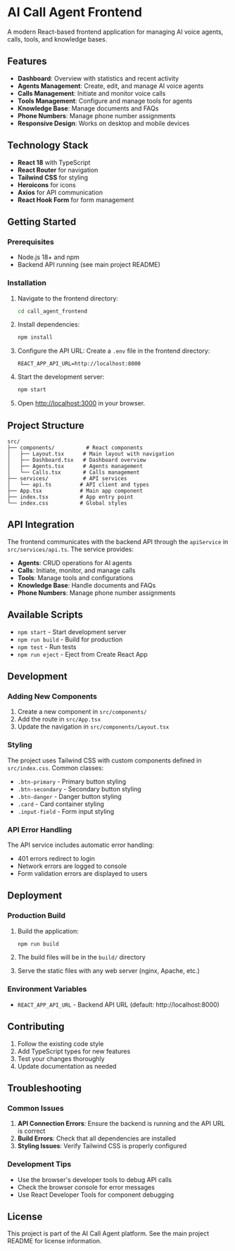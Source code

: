 # AI Call Agent Frontend

A modern React-based frontend application for managing AI voice agents, calls, tools, and knowledge bases.

## Features

- **Dashboard**: Overview with statistics and recent activity
- **Agents Management**: Create, edit, and manage AI voice agents
- **Calls Management**: Initiate and monitor voice calls
- **Tools Management**: Configure and manage tools for agents
- **Knowledge Base**: Manage documents and FAQs
- **Phone Numbers**: Manage phone number assignments
- **Responsive Design**: Works on desktop and mobile devices

## Technology Stack

- **React 18** with TypeScript
- **React Router** for navigation
- **Tailwind CSS** for styling
- **Heroicons** for icons
- **Axios** for API communication
- **React Hook Form** for form management

## Getting Started

### Prerequisites

- Node.js 18+ and npm
- Backend API running (see main project README)

### Installation

1. Navigate to the frontend directory:
   ```bash
   cd call_agent_frontend
   ```

2. Install dependencies:
   ```bash
   npm install
   ```

3. Configure the API URL:
   Create a `.env` file in the frontend directory:
   ```env
   REACT_APP_API_URL=http://localhost:8000
   ```

4. Start the development server:
   ```bash
   npm start
   ```

5. Open [http://localhost:3000](http://localhost:3000) in your browser.

## Project Structure

```
src/
├── components/          # React components
│   ├── Layout.tsx      # Main layout with navigation
│   ├── Dashboard.tsx   # Dashboard overview
│   ├── Agents.tsx      # Agents management
│   └── Calls.tsx       # Calls management
├── services/           # API services
│   └── api.ts         # API client and types
├── App.tsx            # Main app component
├── index.tsx          # App entry point
└── index.css          # Global styles
```

## API Integration

The frontend communicates with the backend API through the `apiService` in `src/services/api.ts`. The service provides:

- **Agents**: CRUD operations for AI agents
- **Calls**: Initiate, monitor, and manage calls
- **Tools**: Manage tools and configurations
- **Knowledge Base**: Handle documents and FAQs
- **Phone Numbers**: Manage phone number assignments

## Available Scripts

- `npm start` - Start development server
- `npm run build` - Build for production
- `npm test` - Run tests
- `npm run eject` - Eject from Create React App

## Development

### Adding New Components

1. Create a new component in `src/components/`
2. Add the route in `src/App.tsx`
3. Update the navigation in `src/components/Layout.tsx`

### Styling

The project uses Tailwind CSS with custom components defined in `src/index.css`. Common classes:

- `.btn-primary` - Primary button styling
- `.btn-secondary` - Secondary button styling
- `.btn-danger` - Danger button styling
- `.card` - Card container styling
- `.input-field` - Form input styling

### API Error Handling

The API service includes automatic error handling:
- 401 errors redirect to login
- Network errors are logged to console
- Form validation errors are displayed to users

## Deployment

### Production Build

1. Build the application:
   ```bash
   npm run build
   ```

2. The build files will be in the `build/` directory

3. Serve the static files with any web server (nginx, Apache, etc.)

### Environment Variables

- `REACT_APP_API_URL` - Backend API URL (default: http://localhost:8000)

## Contributing

1. Follow the existing code style
2. Add TypeScript types for new features
3. Test your changes thoroughly
4. Update documentation as needed

## Troubleshooting

### Common Issues

1. **API Connection Errors**: Ensure the backend is running and the API URL is correct
2. **Build Errors**: Check that all dependencies are installed
3. **Styling Issues**: Verify Tailwind CSS is properly configured

### Development Tips

- Use the browser's developer tools to debug API calls
- Check the browser console for error messages
- Use React Developer Tools for component debugging

## License

This project is part of the AI Call Agent platform. See the main project README for license information.
